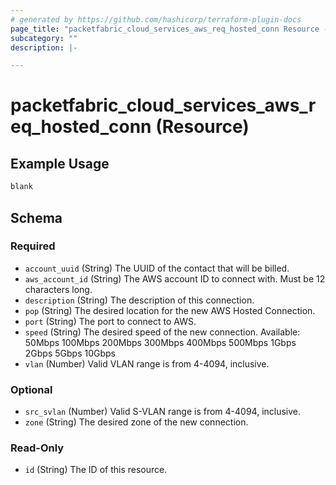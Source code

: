 ```yaml
---
# generated by https://github.com/hashicorp/terraform-plugin-docs
page_title: "packetfabric_cloud_services_aws_req_hosted_conn Resource - terraform-provider-packetfabric"
subcategory: ""
description: |-

---
```


# packetfabric_cloud_services_aws_req_hosted_conn (Resource)



## Example Usage

```terraform
blank
```

## Schema

### Required

- `account_uuid` (String) The UUID of the contact that will be billed.
- `aws_account_id` (String) The AWS account ID to connect with. Must be 12 characters long.
- `description` (String) The description of this connection.
- `pop` (String) The desired location for the new AWS Hosted Connection.
- `port` (String) The port to connect to AWS.
- `speed` (String) The desired speed of the new connection.
		 Available: 50Mbps 100Mbps 200Mbps 300Mbps 400Mbps 500Mbps 1Gbps 2Gbps 5Gbps 10Gbps
- `vlan` (Number) Valid VLAN range is from 4-4094, inclusive.

### Optional

- `src_svlan` (Number) Valid S-VLAN range is from 4-4094, inclusive.
- `zone` (String) The desired zone of the new connection.

### Read-Only

- `id` (String) The ID of this resource.
